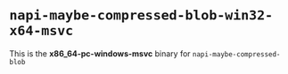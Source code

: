# `napi-maybe-compressed-blob-win32-x64-msvc`

This is the **x86_64-pc-windows-msvc** binary for `napi-maybe-compressed-blob`